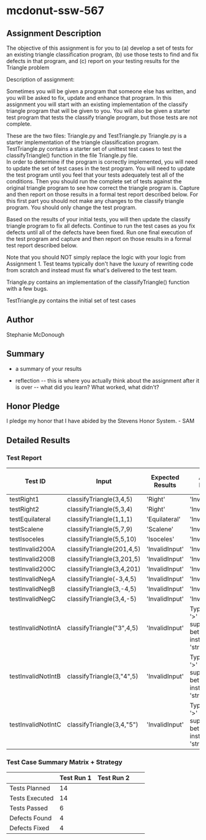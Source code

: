 # mcdonut-ssw-567
## Assignment Description
The objective of this assignment is for you to (a) develop a set of tests for an existing triangle classification program, (b) use those tests to find and fix defects in that program, and (c) report on your testing results for the Triangle problem

Description of assignment:

Sometimes you will be given a program that someone else has written, and you will be asked to fix, update and enhance that program.   In this assignment you will start with an existing implementation of the classify triangle program that will be given to you.   You will also be given a starter test program that tests the classify triangle program, but those tests are not complete.  

These are the two files:  Triangle.py and TestTriangle.py
Triangle.py is a starter implementation of the triangle classification program.  
TestTriangle.py  contains a starter set of unittest test cases to test the classifyTriangle() function in the file Triangle.py file.   
In order to determine if the program is correctly implemented, you will need to update the set of test cases in the test program.  You will need to update the test program until you feel that your tests adequately test all of the conditions.   Then you should run the complete set of tests against the original triangle program to see how correct the triangle program is.    Capture and then report on those results in a formal test report described below.   For this first part you should not make any changes to the classify triangle program.  You should only change the test program.

Based on the results of your initial tests, you will then update the classify triangle program to fix all defects.  Continue to run the test cases as you fix defects until all of the defects have been fixed.   Run one final execution of the test program and capture and then report on those results in a formal test report described below.   

Note that you should NOT simply replace the logic with your logic from Assignment 1.  Test teams typically don't have the luxury of rewriting code from scratch and instead must fix what's delivered to the test team.   

Triangle.py contains an implementation of the classifyTriangle() function with a few bugs.  

TestTriangle.py contains the initial set of test cases
## Author
Stephanie McDonough

## Summary
- a summary of your results

- reflection -- this is where you actually think about the assignment after it is over -- what did you learn? What worked, what didn't?

## Honor Pledge
I pledge my honor that I have abided by the Stevens Honor System. - SAM

## Detailed Results 

### Test Report

| Test ID  |  Input  | Expected Results | Actual Result | Pass or Fail |
| -------- | ------- | ---------------- | ------------- | ------------ |
| testRight1 | classifyTriangle(3,4,5) | 'Right' | 'InvalidInput' | Fail |
| testRight2 | classifyTriangle(5,3,4) | 'Right' | 'InvalidInput' | Fail |
| testEquilateral | classifyTriangle(1,1,1) | 'Equilateral' | 'InvalidInput' | Fail |
| testScalene | classifyTriangle(5,7,9) | 'Scalene' | 'InvalidInput' | Fail |
| testIsoceles | classifyTriangle(5,5,10) | 'Isoceles' | 'InvalidInput' | Fail |
| testInvalid200A | classifyTriangle(201,4,5) | 'InvalidInput' | 'InvalidInput' | Pass |
| testInvalid200B | classifyTriangle(3,201,5) | 'InvalidInput' | 'InvalidInput' | Pass |
| testInvalid200C | classifyTriangle(3,4,201) | 'InvalidInput' | 'InvalidInput' | Pass |
| testInvalidNegA | classifyTriangle(-3,4,5) | 'InvalidInput' | 'InvalidInput' | Pass |
| testInvalidNegB | classifyTriangle(3,-4,5) | 'InvalidInput' | 'InvalidInput' | Pass |
| testInvalidNegC | classifyTriangle(3,4,-5) | 'InvalidInput' | 'InvalidInput' | Pass |
| testInvalidNotIntA | classifyTriangle("3",4,5) | 'InvalidInput' | TypeError: '>' not supported between instances of 'str' and 'int' | Fail |
| testInvalidNotIntB | classifyTriangle(3,"4",5) | 'InvalidInput' | TypeError: '>' not supported between instances of 'str' and 'int' | Fail |
| testInvalidNotIntC | classifyTriangle(3,4,"5") | 'InvalidInput' | TypeError: '>' not supported between instances of 'str' and 'int' | Fail |

### Test Case Summary Matrix + Strategy
|                | Test Run 1 | Test Run 2 | | |
| --- | --- | ---- | --- | --- |
| Tests Planned  | 14 | | | |
| Tests Executed | 14 | | | |
| Tests Passed   | 6 | | | |
| Defects Found  | 4 | | | |
| Defects Fixed  | 4 | | | |

